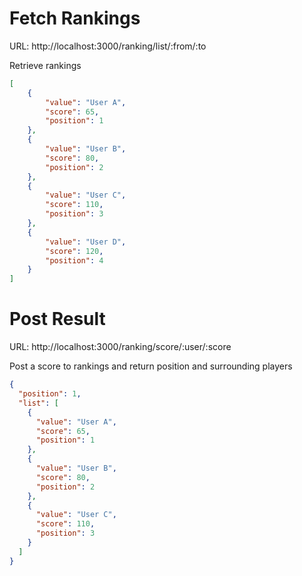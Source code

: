 # Fetch Rankings

URL: http://localhost:3000/ranking/list/:from/:to

Retrieve rankings

```json
[
    {
        "value": "User A",
        "score": 65,
        "position": 1
    },
    {
        "value": "User B",
        "score": 80,
        "position": 2
    },
    {
        "value": "User C",
        "score": 110,
        "position": 3
    },
    {
        "value": "User D",
        "score": 120,
        "position": 4
    }
]
```

# Post Result

URL: http://localhost:3000/ranking/score/:user/:score

Post a score to rankings and return position and surrounding players

```json
{
  "position": 1,
  "list": [
    {
      "value": "User A",
      "score": 65,
      "position": 1
    },
    {
      "value": "User B",
      "score": 80,
      "position": 2
    },
    {
      "value": "User C",
      "score": 110,
      "position": 3
    }
  ]
}
```
